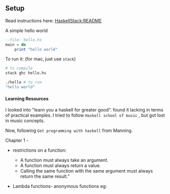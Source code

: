 ## Setup

Read instructions here: [HaskellStack:README](https://docs.haskellstack.org/en/stable/README/)

A simple hello world

```haskell
--file: hello.hs
main = do
	print "hello world"
```

To run it: (for mac, just use `stack`)

```bash
# to compile
stack ghc hello.hs

./hello # to run
"hello world"
```

#### Learning Resources

I looked into "learn you a haskell for greater good". found it lacking in terms of practical examples. I tried to follow `Haskell school of music` , but got lost in music concepts.

Now, following `Get programming with haskell` from Manning.

Chapter 1 -

- restrictions on a function:
	- A function must always take an argument.
	- A function must always return a value.
	- Calling the same function with the same argument must always return the same result.”

- Lambda functions- anonymous functions eg:

	```haskell
	
	```

	



